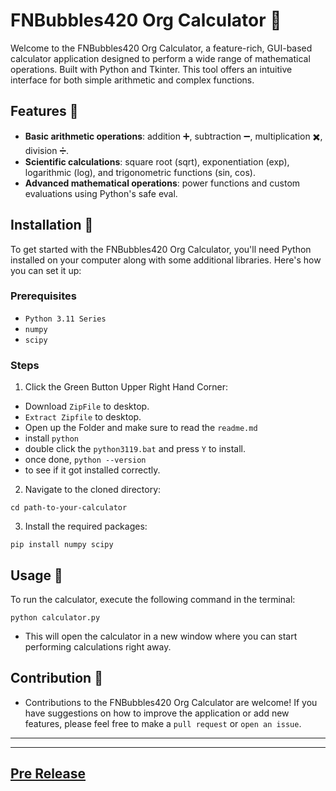 # FNBubbles420 Org Calculator 🧮

Welcome to the FNBubbles420 Org Calculator, a feature-rich, GUI-based calculator application designed to perform a wide range of mathematical operations. Built with Python and Tkinter. This tool offers an intuitive interface for both simple arithmetic and complex functions.

## Features 🌟

- **Basic arithmetic operations**: addition ➕, subtraction ➖, multiplication ✖️, division ➗.
- **Scientific calculations**: square root (sqrt), exponentiation (exp), logarithmic (log), and trigonometric functions (sin, cos).
- **Advanced mathematical operations**: power functions and custom evaluations using Python's safe eval.

## Installation 🔧

To get started with the FNBubbles420 Org Calculator, you'll need Python installed on your computer along with some additional libraries. Here's how you can set it up:

### Prerequisites

- `Python 3.11 Series`
- `numpy`
- `scipy`

### Steps

1. Click the Green Button Upper Right Hand Corner:
- Download `ZipFile` to desktop.
- `Extract Zipfile` to desktop.
- Open up the Folder and make sure to read the `readme.md`
- install `python`
- double click the `python3119.bat` and press `Y` to install.
- once done, `python --version`
- to see if it got installed correctly.


2. Navigate to the cloned directory:

```
cd path-to-your-calculator
```

3. Install the required packages:

```
pip install numpy scipy
```

## Usage 🚀
To run the calculator, execute the following command in the terminal:

```
python calculator.py
```

- This will open the calculator in a new window where you can start performing calculations right away.

## Contribution 🤝

- Contributions to the FNBubbles420 Org Calculator are welcome! If you have suggestions on how to improve the application or add new features, please feel free to make a `pull request` or `open an issue`.


---
---


## [Pre Release](https://github.com/FNBUBBLES420-ORG/calculator/releases/tag/comingsoon)
